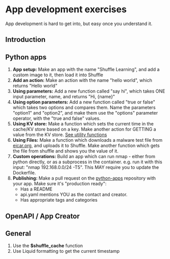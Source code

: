 # App development exercises 
App development is hard to get into, but easy once you understand it.

## Introduction

## Python apps 
1. **App setup:** Make an app with the name "Shuffle Learning", and add a custom image to it, then load it into Shuffle
2. **Add an action:** Make an action with the name "hello world", which returns "Hello world"
3. **Using parameters:** Add a new function called "say hi", which takes ONE input parameter, name, and returns "Hi, {name}"
4. **Using option parameters:** Add a new function called "true or false" which takes two options and compares them. Name the parameters "option1" and "option2", and make them use the "options" parameter operator, with the "true and false" values.
5. **Using KV store:** Make a function which sets the current time in the cache/KV store based on a key. Make another action for GETTING a value from the KV store. [See utility functions](https://shuffler.io/docs/app_creation#utility-functions)
6. **Using Files:** Make a function which downloads a malware test file from [eicar.org](https://eicar.com), and uploads it to Shuffle. Make another function which gets the file from shuffle and shows you the value of it.
7. **Custom operations:** Build an app which can run nmap - either from python directly, or as a subprocess in the container. e.g. run it with this input: "nmap 192.168.0.0/24 -T5". This MAY require you to update the Dockerfile.
8. **Publishing:** Make a pull request on the [python-apps](https://github.com/Shuffle/python-apps) repository with your app. Make sure it's "production ready": 
	- Has a README
	- api.yaml mentions YOU as the contact and creator.
	- Has appropriate tags and categories

## OpenAPI / App Creator

## General 
1. Use the **$shuffle_cache** function
2. Use Liquid formatting to get the current timestamp 
